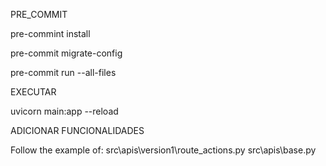 PRE_COMMIT

pre-commint install

pre-commit migrate-config

pre-commit run --all-files


EXECUTAR

uvicorn main:app --reload




ADICIONAR FUNCIONALIDADES

Follow the example of:
src\apis\version1\route_actions.py
src\apis\base.py

